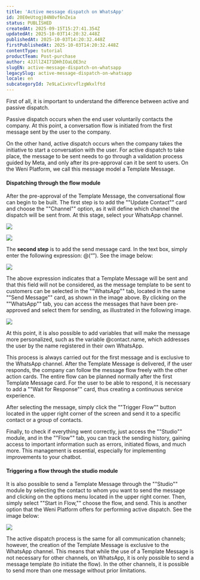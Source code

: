 ```yaml
---
title: 'Active message dispatch on WhatsApp'
id: 20E0eUtogj84N0vf6nZeia
status: PUBLISHED
createdAt: 2025-09-15T15:27:41.354Z
updatedAt: 2025-10-03T14:20:32.448Z
publishedAt: 2025-10-03T14:20:32.448Z
firstPublishedAt: 2025-10-03T14:20:32.448Z
contentType: tutorial
productTeam: Post-purchase
author: 4JJllZ4I71DHhIOaLOE3nz
slugEN: active-message-dispatch-on-whatsapp
legacySlug: active-message-dispatch-on-whatsapp
locale: en
subcategoryId: 7e9LaCixVcvflzgWkxlftd
---
```


First of all, it is important to understand the difference between active and passive dispatch.

Passive dispatch occurs when the end user voluntarily contacts the company. At this point, a conversation flow is initiated from the first message sent by the user to the company.

On the other hand, active dispatch occurs when the company takes the initiative to start a conversation with the user. For active dispatch to take place, the message to be sent needs to go through a validation process guided by Meta, and only after its pre-approval can it be sent to users. On the Weni Platform, we call this message model a Template Message.

#### **Dispatching through the flow module**

After the pre-approval of the Template Message, the conversational flow can begin to be built. The first step is to add the ""Update Contact"" card and choose the ""Channel"" option, as it will define which channel the dispatch will be sent from. At this stage, select your WhatsApp channel.

![](https://cdn.statically.io/gh/vtexdocs/help-center-content/refs/heads/main/docs/en/tutorials/weni-by-vtex/integrations/active-message-dispatch-on-whatsapp_1.png)

![](https://cdn.statically.io/gh/vtexdocs/help-center-content/refs/heads/main/docs/en/tutorials/weni-by-vtex/integrations/active-message-dispatch-on-whatsapp_2.png)

The **second step** is to add the send message card. In the text box, simply enter the following expression: @(“”). See the image below:

![](https://cdn.statically.io/gh/vtexdocs/help-center-content/refs/heads/main/docs/en/tutorials/weni-by-vtex/integrations/active-message-dispatch-on-whatsapp_3.png)

The above expression indicates that a Template Message will be sent and that this field will not be considered, as the message template to be sent to customers can be selected in the ""WhatsApp"" tab, located in the same ""Send Message"" card, as shown in the image above. By clicking on the ""WhatsApp"" tab, you can access the messages that have been pre-approved and select them for sending, as illustrated in the following image.

![](https://cdn.statically.io/gh/vtexdocs/help-center-content/refs/heads/main/docs/en/tutorials/weni-by-vtex/integrations/active-message-dispatch-on-whatsapp_4.png)

At this point, it is also possible to add variables that will make the message more personalized, such as the variable @contact.name, which addresses the user by the name registered in their own WhatsApp.

This process is always carried out for the first message and is exclusive to the WhatsApp channel. After the Template Message is delivered, if the user responds, the company can follow the message flow freely with the other action cards. The entire flow can be planned normally after the first Template Message card. For the user to be able to respond, it is necessary to add a ""Wait for Response"" card, thus creating a continuous service experience.

After selecting the message, simply click the ""Trigger Flow"" button located in the upper right corner of the screen and send it to a specific contact or a group of contacts.

Finally, to check if everything went correctly, just access the ""Studio"" module, and in the ""Flow"" tab, you can track the sending history, gaining access to important information such as errors, initiated flows, and much more. This management is essential, especially for implementing improvements to your chatbot.

#### **Triggering a flow through the studio module**

It is also possible to send a Template Message through the ""Studio"" module by selecting the contact to whom you want to send the message and clicking on the options menu located in the upper right corner. Then, simply select ""Start in Flow,"" choose the flow, and send. This is another option that the Weni Platform offers for performing active dispatch. See the image below:

![](https://cdn.statically.io/gh/vtexdocs/help-center-content/refs/heads/main/docs/en/tutorials/weni-by-vtex/integrations/active-message-dispatch-on-whatsapp_5.png)

The active dispatch process is the same for all communication channels; however, the creation of the Template Message is exclusive to the WhatsApp channel. This means that while the use of a Template Message is not necessary for other channels, on WhatsApp, it is only possible to send a message template (to initiate the flow). In the other channels, it is possible to send more than one message without prior limitations.
